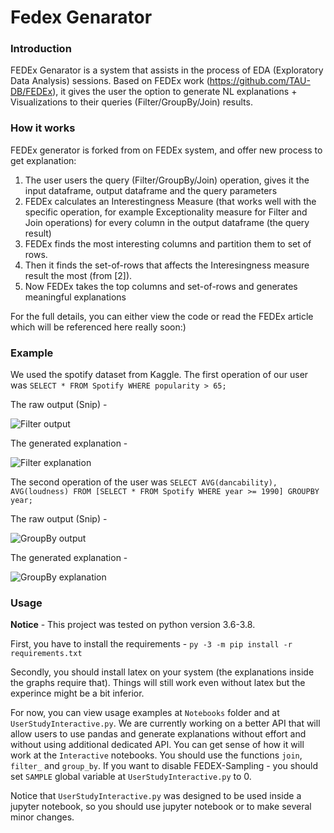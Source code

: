 
# Fedex Genarator
### Introduction
FEDEx Genarator is a system that assists in the process of EDA (Exploratory Data Analysis) sessions. Based on FEDEx work (https://github.com/TAU-DB/FEDEx), it gives the user the option to generate NL explanations + Visualizations to their queries (Filter/GroupBy/Join) results.

### How it works
FEDEx generator is forked from on FEDEx system, and offer new process to get explanation:

1. The user users the query (Filter/GroupBy/Join) operation, gives it the input dataframe, output dataframe and the query parameters
3. FEDEx calculates an Interestingness Measure (that works well with the specific operation, for example Exceptionality measure for Filter and Join operations) for every column in the output dataframe (the query result)
4. FEDEx finds the most interesting columns and partition them to set of rows.
5. Then it finds the set-of-rows that affects the Interesingness measure result the most (from [2]).
6. Now FEDEx takes the top columns and set-of-rows and generates meaningful explanations

For the full details, you can either view the code or read the FEDEx article which will be referenced here really soon:)

### Example
We used the spotify dataset from Kaggle.
The first operation of our user was `SELECT * FROM Spotify WHERE popularity > 65;`

The raw output (Snip) -

![Filter output](Images/filter_result.jpg)

The generated explanation -

![Filter explanation](Images/filter_explanation.jpg)

The second operation of the user was `SELECT AVG(dancability), AVG(loudness) FROM [SELECT * FROM Spotify WHERE year >= 1990] GROUPBY year;`

The raw output (Snip) -

![GroupBy output](Images/groupby_result.jpg)

The generated explanation -

![GroupBy explanation](Images/groupby_explanation.jpg)

### Usage

**Notice** - This project was tested on python version 3.6-3.8. 

First, you have to install the requirements - `py -3 -m pip install -r requirements.txt`

Secondly, you should install latex on your system (the explanations inside the graphs require that). Things will still work even without latex but the experince might be a bit inferior.

For now, you can view usage examples at `Notebooks` folder and at `UserStudyInteractive.py`.  We are currently working on a better API that will allow users to use pandas and generate explanations without effort and without using additional dedicated API. You can get sense of how it will work at the `Interactive` notebooks. You should use the functions `join`, `filter_` and `group_by`. If you want to disable FEDEX-Sampling - you should set `SAMPLE` global variable at `UserStudyInteractive.py` to 0. 

Notice that `UserStudyInteractive.py` was designed to be used inside a jupyter notebook, so you should use jupyter notebook or to make several minor changes.
